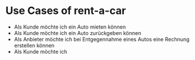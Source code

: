 # Use Cases of rent-a-car

- Als Kunde möchte ich ein Auto mieten können
- Als Kunde möchte ich ein Auto zurückgeben können
- Als Anbieter möchte ich bei Entgegennahme eines Autos eine Rechnung erstellen können
- Als Kunde möchte ich 